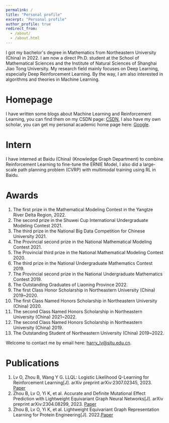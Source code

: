 ```yaml
---
permalink: /
title: "Personal profile"
excerpt: "Personal profile"
author_profile: true
redirect_from: 
  - /about/
  - /about.html
---
```


I got my bachelor's degree in Mathematics from Northeastern University (China) in 2022. I am now a direct Ph.D. student at the School of Mathematical Sciences and the Institute of Natural Sciences of Shanghai Jiao Tong University.  My research field mainly focuses on Deep Learning, especially Deep Reinforcement Learning. By the way, I am also interested in algorithms and theories in Machine Learning.


Homepage
======
I have written some blogs about Machine Learning and Reinforcement Learning, you can find them on my CSDN page:
[CSDN](https://blog.csdn.net/lvoutongyi?spm=1000.2115.3001.5343), I also have my own scholar, you can get my personal academic home page here: [Google](https://scholar.google.com.hk/citations?hl=zh-CN&user=1ZFUKEIAAAAJ).


Intern
======
I have interned at Baidu (China) (Knowledge Graph Department) to combine Reinforcement Learning to fine-tune 
the ERNIE Model, I also did a large-scale path planning problem (CVRP) with multimodal training using RL in Baidu.



Awards
======
1. The first prize in the Mathematical Modeling Contest in the Yangtze River Delta Region, 2022.
2. The second prize in the Shuwei Cup International Undergraduate Modeling Contest 2021.
3. The third prize in the National Big Data Competition for Chinese University 2021.
4. The Provincial second prize in the National Mathematical Modeling Contest 2021.
5. The Provincial third prize in the National Mathematical Modeling Contest 2020.
6. The third prize in the National Undergraduate Mathematics Contest 2019.
7. The Provincial second prize in the National Undergraduate Mathematics Contest 2019.
8. The Outstanding Graduates of Liaoning Province 2022.
9. The first Class Honor Scholarship in Northeastern University (China) 2019~2020.
10. The first Class Named Honors Scholarship in Northeastern University (China) 2020.
11. The second Class Named Honors Scholarship in Northeastern University (China) 2021~2022.
12. The second Class Named Honors Scholarship in Northeastern University (China) 2019.
13. The Outstanding Student of Northeastern University (China) 2019~2022.

Welcome to contact me by email here: harry_lv@sjtu.edu.cn.


Publications
======
1. Lv O, Zhou B, Wang Y G. LLQL: Logistic Likelihood Q-Learning for Reinforcement Learning[J]. arXiv preprint arXiv:2307.02345, 2023. [Paper](https://arxiv.org/abs/2307.02345)
2. Zhou B, Lv O, Yi K, et al. Accurate and Definite Mutational Effect Prediction with Lightweight Equivariant Graph Neural Networks[J]. arXiv preprint arXiv:2304.08299, 2023. [Paper](https://arxiv.org/abs/2304.08299)
3. Zhou B, Lv O, Yi K, et al. Lightweight Equivariant Graph Representation Learning for Protein Engineering[J]. 2022.[Paper]([https://openreview.net/forum?id=IWoHx6bY4Zm](https://ins.sjtu.edu.cn/people/lhong/papers/articles/LGN-NeurIPS2022-Lightweight%20Equivariant%20Graph%20Representation%20Learning%20for%20Protein%20Engineering.pdf)https://ins.sjtu.edu.cn/people/lhong/papers/articles/LGN-NeurIPS2022-Lightweight%20Equivariant%20Graph%20Representation%20Learning%20for%20Protein%20Engineering.pdf)







